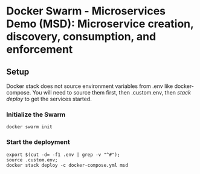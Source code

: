 # Docker Swarm - Microservices Demo (MSD): Microservice creation, discovery, consumption, and enforcement

## Setup
Docker stack does not source environment variables from .env like docker-compose. You will need to source them first, then .custom.env, then *stack deploy* to get the services started.

### Initialize the Swarm 

	docker swarm init

### Start the deployment

	export $(cut -d= -f1 .env | grep -v "^#"); 
	source .custom.env; 
	docker stack deploy -c docker-compose.yml msd
